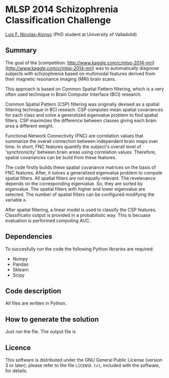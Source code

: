 MLSP 2014 Schizophrenia Classification Challenge
==

[Luis F. Nicolas-Alonso]() (PhD student at University of Valladolid)


Summary
--
The goal of the [competition: http://www.kaggle.com/c/mlsp-2014-mri](http://www.kaggle.com/c/mlsp-2014-mri) was to automatically diagnose subjects with schizophrenia based on multimodal features derived from their magnetic resonance imaging (MRI) brain scans.

This approach is based on Common Spatial Pattern filtering, which is a very often used technique in Brain Computer Interface (BCI) research. 

Common Spatial Pattern (CSP) filtering was originally devised as a spatial filtering technique in BCI reseach. CSP computes mean spatial covariances for each class and solve a generalized eigenvalue problem to find spatial filters. CSP maximizes the difference between classes giving each brain area a different weight. 

Functional Network Connectivity (FNC) are correlation values that summarize the overall connection between independent brain maps over time. In short, FNC features quantify the subject's overall level of 'synchronicity' between brain areas using correlation values. Therefore, spatial covariances can be build from these features.

The code firstly builds these spatial covariance matrices on the basis of FNC features. After, it solves a generalized eigenvalue problem to compute spatial filters. All spatial filters are not equally relevant. The revelevance depends on the corresponding eigenvalue. So, they are sorted by eigenvalue. The spatial filters with higher and lower eigenvalue are selected. The number of spatial filters can be configured modifying the variable `m`. 

After spatial filtering, a linear model is used to classify the CSP features. Classificatio output is provided in a probabilistic way. This is becuase evaluation is performed computing AUC.

Dependencies
--
To succesfully run the code the following Python libraries are required: 
* Numpy
* Pandas
* Sklearn
* Scipy

Code description
--
All files are written in Python.


How to generate the solution
--
Just run the file. The output file is 

Licence
--
This software is distributed under the GNU General Public License (version 3 or later); please refer to the file `LICENSE.txt`, included with the software, for details. 


